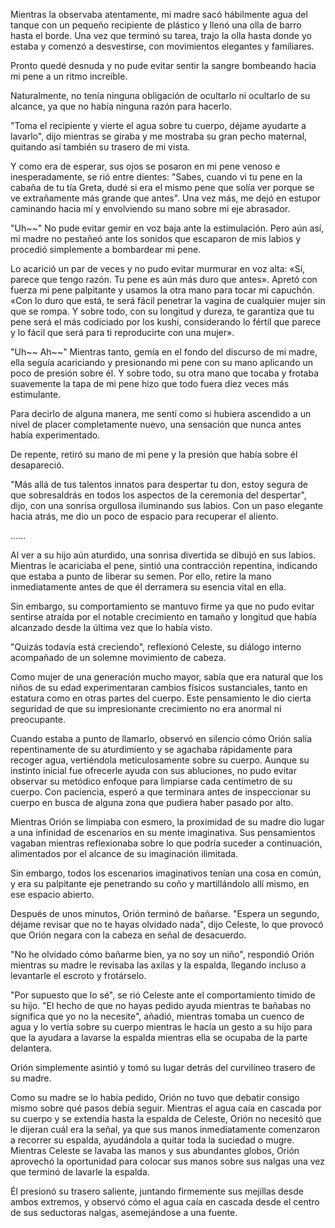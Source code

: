 
Mientras la observaba atentamente, mi madre sacó hábilmente agua del tanque con un pequeño recipiente de plástico y llenó una olla de barro hasta el borde. Una vez que terminó su tarea, trajo la olla hasta donde yo estaba y comenzó a desvestirse, con movimientos elegantes y familiares.

Pronto quedé desnuda y no pude evitar sentir la sangre bombeando hacia mi pene a un ritmo increíble.

Naturalmente, no tenía ninguna obligación de ocultarlo ni ocultarlo de su alcance, ya que no había ninguna razón para hacerlo.

"Toma el recipiente y vierte el agua sobre tu cuerpo, déjame ayudarte a lavarlo", dijo mientras se giraba y me mostraba su gran pecho maternal, quitando así también su trasero de mi vista.

Y como era de esperar, sus ojos se posaron en mi pene venoso e inesperadamente, se rió entre dientes: "Sabes, cuando vi tu pene en la cabaña de tu tía Greta, dudé si era el mismo pene que solía ver porque se ve extrañamente más grande que antes". Una vez más, me dejó en estupor caminando hacia mí y envolviendo su mano sobre mi eje abrasador.

"Uh~~" No pude evitar gemir en voz baja ante la estimulación. Pero aún así, mi madre no pestañeó ante los sonidos que escaparon de mis labios y procedió simplemente a bombardear mi pene.

Lo acarició un par de veces y no pudo evitar murmurar en voz alta: «Sí, parece que tengo razón. Tu pene es aún más duro que antes». Apretó con fuerza mi pene palpitante y usamos la otra mano para tocar mi capuchón. «Con lo duro que está, te será fácil penetrar la vagina de cualquier mujer sin que se rompa. Y sobre todo, con su longitud y dureza, te garantiza que tu pene será el más codiciado por los kushi, considerando lo fértil que parece y lo fácil que será para ti reproducirte con una mujer».

"Uh~~ Ah~~" Mientras tanto, gemía en el fondo del discurso de mi madre, ella seguía acariciando y presionando mi pene con su mano aplicando un poco de presión sobre él. Y sobre todo, su otra mano que tocaba y frotaba suavemente la tapa de mi pene hizo que todo fuera diez veces más estimulante.

Para decirlo de alguna manera, me sentí como si hubiera ascendido a un nivel de placer completamente nuevo, una sensación que nunca antes había experimentado.

De repente, retiró su mano de mi pene y la presión que había sobre él desapareció.

"Más allá de tus talentos innatos para despertar tu don, estoy segura de que sobresaldrás en todos los aspectos de la ceremonia del despertar", dijo, con una sonrisa orgullosa iluminando sus labios. Con un paso elegante hacia atrás, me dio un poco de espacio para recuperar el aliento.

...…

Al ver a su hijo aún aturdido, una sonrisa divertida se dibujó en sus labios. Mientras le acariciaba el pene, sintió una contracción repentina, indicando que estaba a punto de liberar su semen. Por ello, retire la mano inmediatamente antes de que él derramera su esencia vital en ella.

Sin embargo, su comportamiento se mantuvo firme ya que no pudo evitar sentirse atraída por el notable crecimiento en tamaño y longitud que había alcanzado desde la última vez que lo había visto.

"Quizás todavía está creciendo", reflexionó Celeste, su diálogo interno acompañado de un solemne movimiento de cabeza.

Como mujer de una generación mucho mayor, sabía que era natural que los niños de su edad experimentaran cambios físicos sustanciales, tanto en estatura como en otras partes del cuerpo. Este pensamiento le dio cierta seguridad de que su impresionante crecimiento no era anormal ni preocupante.

Cuando estaba a punto de llamarlo, observó en silencio cómo Orión salía repentinamente de su aturdimiento y se agachaba rápidamente para recoger agua, vertiéndola meticulosamente sobre su cuerpo. Aunque su instinto inicial fue ofrecerle ayuda con sus abluciones, no pudo evitar observar su metódico enfoque para limpiarse cada centímetro de su cuerpo. Con paciencia, esperó a que terminara antes de inspeccionar su cuerpo en busca de alguna zona que pudiera haber pasado por alto.

Mientras Orión se limpiaba con esmero, la proximidad de su madre dio lugar a una infinidad de escenarios en su mente imaginativa. Sus pensamientos vagaban mientras reflexionaba sobre lo que podría suceder a continuación, alimentados por el alcance de su imaginación ilimitada.

Sin embargo, todos los escenarios imaginativos tenían una cosa en común, y era su palpitante eje penetrando su coño y martillándolo allí mismo, en ese espacio abierto.

Después de unos minutos, Orión terminó de bañarse. "Espera un segundo, déjame revisar que no te hayas olvidado nada", dijo Celeste, lo que provocó que Orión negara con la cabeza en señal de desacuerdo.

"No he olvidado cómo bañarme bien, ya no soy un niño", respondió Orión mientras su madre le revisaba las axilas y la espalda, llegando incluso a levantarle el escroto y frotárselo.

"Por supuesto que lo sé", se rió Celeste ante el comportamiento tímido de su hijo. "El hecho de que no hayas pedido ayuda mientras te bañabas no significa que yo no la necesite", añadió, mientras tomaba un cuenco de agua y lo vertía sobre su cuerpo mientras le hacía un gesto a su hijo para que la ayudara a lavarse la espalda mientras ella se ocupaba de la parte delantera.

Orión simplemente asintió y tomó su lugar detrás del curvilíneo trasero de su madre.

Como su madre se lo había pedido, Orión no tuvo que debatir consigo mismo sobre qué pasos debía seguir. Mientras el agua caía en cascada por su cuerpo y se extendía hasta la espalda de Celeste, Orión no necesitó que le dijeran cuál era la señal, ya que sus manos inmediatamente comenzaron a recorrer su espalda, ayudándola a quitar toda la suciedad o mugre. Mientras Celeste se lavaba las manos y sus abundantes globos, Orión aprovechó la oportunidad para colocar sus manos sobre sus nalgas una vez que terminó de lavarle la espalda.

Él presionó su trasero saliente, juntando firmemente sus mejillas desde ambos extremos, y observó cómo el agua caía en cascada desde el centro de sus seductoras nalgas, asemejándose a una fuente.